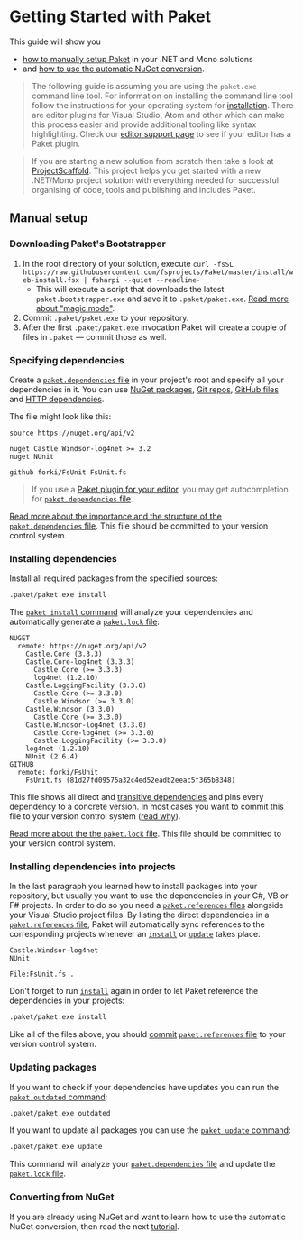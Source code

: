 # Getting Started with Paket

This guide will show you

* [how to manually setup Paket](getting-started.html#Manual-setup) in your .NET
  and Mono solutions
* and
  [how to use the automatic NuGet conversion](convert-from-nuget-tutorial.html).

> The following guide is assuming you are using the `paket.exe` command line
> tool. For information on installing the command line tool follow the
> instructions for your operating system for [installation](installation.html).
> There are editor plugins for Visual Studio, Atom and other which can make this
> process easier and provide additional tooling like syntax highlighting. Check
> our [editor support page](editor-support.html) to see if your editor has a
> Paket plugin.

> If you are starting a new solution from scratch then take a look at
> [ProjectScaffold](http://fsprojects.github.io/ProjectScaffold/). This project
> helps you get started with a new .NET/Mono project solution with everything
> needed for successful organising of code, tools and publishing and includes
> Paket.

## Manual setup

### Downloading Paket's Bootstrapper

1. In the root directory of your solution, execute `curl -fsSL https://raw.githubusercontent.com/fsprojects/Paket/master/install/web-install.fsx | fsharpi --quiet --readline-`
   * This will execute a script that downloads the latest `paket.bootstrapper.exe` and save it to `.paket/paket.exe`. [Read more about "magic mode"](bootstrapper.html#magic-mode).
1. Commit `.paket/paket.exe` to your repository.
1. After the first `.paket/paket.exe` invocation Paket will create a couple of
   files in `.paket` — commit those as well.

### Specifying dependencies

Create a [`paket.dependencies` file](dependencies-file.html) in your project's
root and specify all your dependencies in it. You can use
[NuGet packages](nuget-dependencies.html),
[Git repos](git-dependencies.html),
[GitHub files](github-dependencies.html) and
[HTTP dependencies](http-dependencies.html).

The file might look like this:

```paket
source https://nuget.org/api/v2

nuget Castle.Windsor-log4net >= 3.2
nuget NUnit

github forki/FsUnit FsUnit.fs
```

> If you use a [Paket plugin for your editor](editor-support.html), you may get
> autocompletion for [`paket.dependencies` file](dependencies-file.html).

[Read more about the importance and the structure of the `paket.dependencies` file](dependencies-file.html).
This file should be committed to your version control system.

### Installing dependencies

Install all required packages from the specified sources:

```sh
.paket/paket.exe install
```

The [`paket install` command](paket-install.html) will analyze your dependencies
and automatically generate a [`paket.lock` file](lock-file.html):

```paket
NUGET
  remote: https://nuget.org/api/v2
    Castle.Core (3.3.3)
    Castle.Core-log4net (3.3.3)
      Castle.Core (>= 3.3.3)
      log4net (1.2.10)
    Castle.LoggingFacility (3.3.0)
      Castle.Core (>= 3.3.0)
      Castle.Windsor (>= 3.3.0)
    Castle.Windsor (3.3.0)
      Castle.Core (>= 3.3.0)
    Castle.Windsor-log4net (3.3.0)
      Castle.Core-log4net (>= 3.3.0)
      Castle.LoggingFacility (>= 3.3.0)
    log4net (1.2.10)
    NUnit (2.6.4)
GITHUB
  remote: forki/FsUnit
    FsUnit.fs (81d27fd09575a32c4ed52eadb2eeac5f365b8348)
```

This file shows all direct and [transitive dependencies](faq.html#transitive)
and pins every dependency to a concrete version. In most cases you want to
commit this file to your version control system ([read
why](faq.html#Why-should-I-commit-the-lock-file)).

[Read more about the the `paket.lock` file](lock-file.html). This file should be
committed to your version control system.

### Installing dependencies into projects

In the last paragraph you learned how to install packages into your repository,
but usually you want to use the dependencies in your C#, VB or F# projects. In
order to do so you need a [`paket.references` files](references-files.html)
alongside your Visual Studio project files. By listing the direct dependencies
in a [`paket.references` file](references-files.html), Paket will automatically
sync references to the corresponding projects whenever an
[`install`](paket-install.html) or [`update`](paket-update.html) takes place.

```paket
Castle.Windsor-log4net
NUnit

File:FsUnit.fs .
```

Don't forget to run [`install`](paket-install.html) again in order to let Paket
reference the dependencies in your projects:

```sh
.paket/paket.exe install
```

Like all of the files above, you should
[commit](faq.html#Why-should-I-commit-the-lock-file)
[`paket.references` file](references-files.html) to your version control system.

### Updating packages

If you want to check if your dependencies have updates you can run the
[`paket outdated` command](paket-outdated.html):

```sh
.paket/paket.exe outdated
```

If you want to update all packages you can use the
[`paket update` command](paket-update.html):

```sh
.paket/paket.exe update
```

This command will analyze your
[`paket.dependencies` file](dependencies-file.html) and update the
[`paket.lock` file](lock-file.html).

### Converting from NuGet

If you are already using NuGet and want to learn how to use the automatic NuGet
conversion, then read the next [tutorial](convert-from-nuget-tutorial.html).
